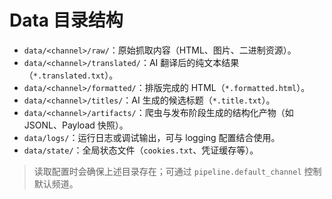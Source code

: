 # Data 目录结构

- `data/<channel>/raw/`：原始抓取内容（HTML、图片、二进制资源）。
- `data/<channel>/translated/`：AI 翻译后的纯文本结果（`*.translated.txt`）。
- `data/<channel>/formatted/`：排版完成的 HTML（`*.formatted.html`）。
- `data/<channel>/titles/`：AI 生成的候选标题（`*.title.txt`）。
- `data/<channel>/artifacts/`：爬虫与发布阶段生成的结构化产物（如 JSONL、Payload 快照）。
- `data/logs/`：运行日志或调试输出，可与 logging 配置结合使用。
- `data/state/`：全局状态文件（`cookies.txt`、凭证缓存等）。

> 读取配置时会确保上述目录存在；可通过 `pipeline.default_channel` 控制默认频道。
